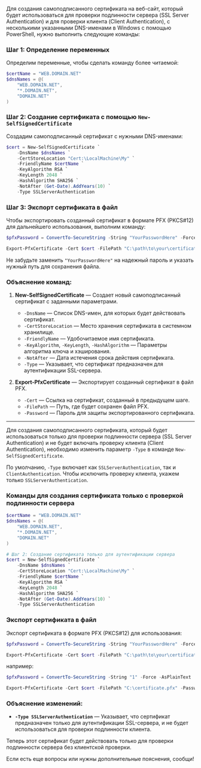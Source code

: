 Для создания самоподписанного сертификата на веб-сайт, который будет использоваться для проверки подлинности сервера (SSL Server Authentication) и для проверки клиента (Client Authentication), с несколькими указанными DNS-именами в Windows с помощью PowerShell, нужно выполнить следующие команды:

### Шаг 1: Определение переменных

Определим переменные, чтобы сделать команду более читаемой:

```powershell
$certName = "WEB.DOMAIN.NET"
$dnsNames = @(
    "WEB.DOMAIN.NET",
    "*.DOMAIN.NET",
    "DOMAIN.NET"
)
```

### Шаг 2: Создание сертификата с помощью `New-SelfSignedCertificate`

Создадим самоподписанный сертификат с нужными DNS-именами:

```powershell
$cert = New-SelfSignedCertificate `
    -DnsName $dnsNames `
    -CertStoreLocation "Cert:\LocalMachine\My" `
    -FriendlyName $certName `
    -KeyAlgorithm RSA `
    -KeyLength 2048 `
    -HashAlgorithm SHA256 `
    -NotAfter (Get-Date).AddYears(10) `
    -Type SSLServerAuthentication
```

### Шаг 3: Экспорт сертификата в файл

Чтобы экспортировать созданный сертификат в формате PFX (PKCS#12) для дальнейшего использования, выполним команду:

```powershell
$pfxPassword = ConvertTo-SecureString -String "YourPasswordHere" -Force -AsPlainText

Export-PfxCertificate -Cert $cert -FilePath "C:\path\to\your\certificate.pfx" -Password $pfxPassword
```

Не забудьте заменить `"YourPasswordHere"` на надежный пароль и указать нужный путь для сохранения файла.

### Объяснение команд:

1. **New-SelfSignedCertificate** — Создает новый самоподписанный сертификат с заданными параметрами.
   - `-DnsName` — Список DNS-имен, для которых будет действовать сертификат.
   - `-CertStoreLocation` — Место хранения сертификата в системном хранилище.
   - `-FriendlyName` — Удобочитаемое имя сертификата.
   - `-KeyAlgorithm`, `-KeyLength`, `-HashAlgorithm` — Параметры алгоритма ключа и хэширования.
   - `-NotAfter` — Дата истечения срока действия сертификата.
   - `-Type` — Указывает, что сертификат предназначен для аутентификации SSL-сервера.

2. **Export-PfxCertificate** — Экспортирует созданный сертификат в файл PFX.
   - `-Cert` — Ссылка на сертификат, созданный в предыдущем шаге.
   - `-FilePath` — Путь, где будет сохранен файл PFX.
   - `-Password` — Пароль для защиты экспортированного сертификата.


---


Для создания самоподписанного сертификата, который будет использоваться только для проверки подлинности сервера (SSL Server Authentication) и не будет включать проверку клиента (Client Authentication), необходимо изменить параметр `-Type` в команде `New-SelfSignedCertificate`.

По умолчанию, `-Type` включает как `SSLServerAuthentication`, так и `ClientAuthentication`. Чтобы исключить проверку клиента, укажем только `SSLServerAuthentication`.

### Команды для создания сертификата только с проверкой подлинности сервера

```powershell
$certName = "WEB.DOMAIN.NET"
$dnsNames = @(
    "WEB.DOMAIN.NET",
    "*.DOMAIN.NET",
    "DOMAIN.NET"
)

# Шаг 2: Создание сертификата только для аутентификации сервера
$cert = New-SelfSignedCertificate `
    -DnsName $dnsNames `
    -CertStoreLocation "Cert:\LocalMachine\My" `
    -FriendlyName $certName `
    -KeyAlgorithm RSA `
    -KeyLength 2048 `
    -HashAlgorithm SHA256 `
    -NotAfter (Get-Date).AddYears(10) `
    -Type SSLServerAuthentication
```

### Экспорт сертификата в файл

Экспорт сертификата в формате PFX (PKCS#12) для использования:

```powershell
$pfxPassword = ConvertTo-SecureString -String "YourPasswordHere" -Force -AsPlainText

Export-PfxCertificate -Cert $cert -FilePath "C:\path\to\your\certificate.pfx" -Password $pfxPassword
```

например:
```powershell
$pfxPassword = ConvertTo-SecureString -String "1" -Force -AsPlainText

Export-PfxCertificate -Cert $cert -FilePath "C:\certificate.pfx" -Password $pfxPassword
```

### Объяснение изменений:

- **`-Type SSLServerAuthentication`** — Указывает, что сертификат предназначен только для аутентификации SSL-сервера, и не будет использоваться для проверки подлинности клиента.

Теперь этот сертификат будет действовать только для проверки подлинности сервера без клиентской проверки. 

Если есть еще вопросы или нужны дополнительные пояснения, сообщи!
